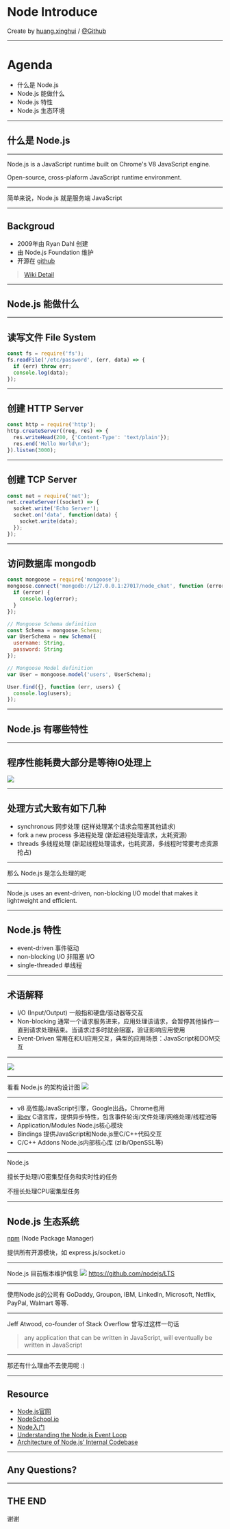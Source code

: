 # Node Introduce
Create by [huang.xinghui](http://huang-x-h.github.io/) / [@Github](https://github.com/huang-x-h)

---

# Agenda

- 什么是 Node.js 
- Node.js 能做什么
- Node.js 特性
- Node.js 生态环境

---

## 什么是 Node.js

---

Node.js is a JavaScript runtime built on Chrome's V8 JavaScript engine. 

Open-source, cross-plaform JavaScript runtime environment.

---

简单来说，Node.js 就是服务端 JavaScript

---

## Backgroud

- 2009年由 Ryan Dahl 创建
- 由 Node.js Foundation 维护
- 开源在 [github](https://github.com/nodejs/node)

> [Wiki Detail](https://en.wikipedia.org/wiki/Node.js)

---

## Node.js 能做什么

---

## 读写文件 File System

```js
const fs = require('fs');
fs.readFile('/etc/password', (err, data) => {
  if (err) throw err;
  console.log(data);
});
```

---

## 创建 HTTP Server

```js
const http = require('http');
http.createServer((req, res) => {
  res.writeHead(200, {'Content-Type': 'text/plain'});
  res.end('Hello World\n');
}).listen(3000);  
```

---

## 创建 TCP Server

```js
const net = require('net');
net.createServer((socket) => {
  socket.write('Echo Server');
  socket.on('data', function(data) {
    socket.write(data);
  });
});
```

---

## 访问数据库 mongodb

```js
const mongoose = require('mongoose');
mongoose.connect('mongodb://127.0.0.1:27017/node_chat', function (error) {
  if (error) {
    console.log(error);
  }
});

// Mongoose Schema definition
const Schema = mongoose.Schema;
var UserSchema = new Schema({
  username: String,
  password: String
});

// Mongoose Model definition
var User = mongoose.model('users', UserSchema);

User.find({}, function (err, users) {
  console.log(users);
});
```

---

## Node.js 有哪些特性

---

## 程序性能耗费大部分是等待IO处理上
![](https://raw.githubusercontent.com/huang-x-h/slides/gh-pages/node-introduce/images/io-cost.png)

---

## 处理方式大致有如下几种

- synchronous 同步处理 (这样处理某个请求会阻塞其他请求)
- fork a new process 多进程处理 (新起进程处理请求，太耗资源)
- threads 多线程处理 (新起线程处理请求，也耗资源，多线程时常要考虑资源抢占)

---

那么 Node.js 是怎么处理的呢

---

Node.js uses an event-driven, non-blocking I/O model that makes it lightweight and efficient. 

---

## Node.js 特性
- event-driven 事件驱动
- non-blocking I/O 非阻塞 I/O
- single-threaded 单线程

---

## 术语解释
- I/O (Input/Output) 一般指和硬盘/驱动器等交互
- Non-blocking 通常一个请求服务进来，应用处理该请求，会暂停其他操作一直到请求处理结束。当请求过多时就会阻塞，验证影响应用使用
- Event-Driven 常用在和UI应用交互，典型的应用场景：JavaScript和DOM交互

---

![](https://raw.githubusercontent.com/huang-x-h/slides/gh-pages/node-introduce/images/non-blocking.png)

---

看看 Node.js 的架构设计图
![](images/architecture.png)

---

- v8 高性能JavaScript引擎，Google出品，Chrome也用
- [libev](http://software.schmorp.de/pkg/libev.html) C语言库，提供异步特性，包含事件轮询/文件处理/网络处理/线程池等
- Application/Modules Node.js核心模块
- Bindings 提供JavaScript和Node.js里C/C++代码交互
- C/C++ Addons Node.js内部核心库 (zlib/OpenSSL等)

---

Node.js 

擅长于处理I/O密集型任务和实时性的任务

不擅长处理CPU密集型任务

---

## Node.js 生态系统

[npm](https://www.npmjs.com/) (Node Package Manager)

提供所有开源模块，如 express.js/socket.io

---

Node.js 目前版本维护信息
![](https://raw.githubusercontent.com/huang-x-h/slides/gh-pages/node-introduce/images/schedule.png)
https://github.com/nodejs/LTS

---

使用Node.js的公司有 GoDaddy, Groupon, IBM, LinkedIn, Microsoft, Netflix, PayPal, Walmart 等等.

---

Jeff Atwood, co-founder of Stack Overflow 曾写过这样一句话

> any application that can be written in JavaScript, will eventually be written in JavaScript

---

那还有什么理由不去使用呢 :)

---

## Resource

- [Node.js官网](https://nodejs.org/en/)
- [NodeSchool.io](http://nodeschool.io/)
- [Node入门](http://www.nodebeginner.org/index-zh-cn.html)
- [Understanding the Node.js Event Loop](https://nodesource.com/blog/understanding-the-nodejs-event-loop/)
- [Architecture of Node.js’ Internal Codebase](https://medium.com/yet-another-node-js-blog/architecture-of-node-js-internal-codebase-57cd8376b71f)

---

## Any Questions?

---

## THE END
						
谢谢
